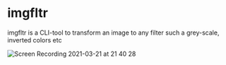 # imgfltr
imgfltr is a CLI-tool to transform an image to any filter such a grey-scale, inverted colors etc

![Screen Recording 2021-03-21 at 21 40 28](https://user-images.githubusercontent.com/34588445/111937804-8ff72b80-8a96-11eb-9ba6-8bf2066932d9.gif)
